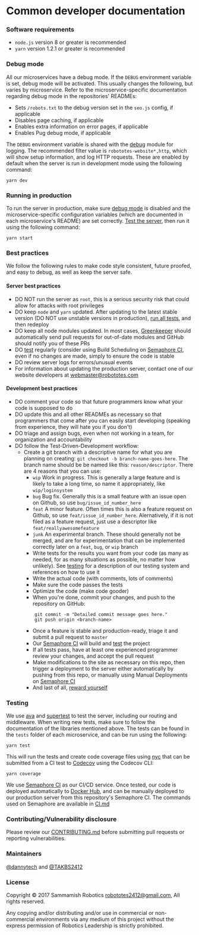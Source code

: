 # Common developer documentation

### Software requirements

* `node.js` version 8 or greater is recommended
* `yarn` version 1.2.1 or greater is recommended

### <a id="debugmode">Debug mode</a>

All our microservices have a debug mode. If the `DEBUG` environment variable is set, debug mode will be activated. This
usually changes the following, but varies by microservice. Refer to the microservice-specific documentation regarding debug
mode in the repositories' READMEs:

* Sets `/robots.txt` to the debug version set in the `seo.js` config, if applicable
* Disables page caching, if applicable
* Enables extra information on error pages, if applicable
* Enables Pug debug mode, if applicable

The `DEBUG` environment variable is shared with the [debug](https://www.npmjs.com/package/debug) module for logging. The
recommended filter value is `robototes-website*,http`, which will show setup information, and log HTTP requests. These are
enabled by default when the server is run in development mode using the following command:

```shell
yarn dev
```

### Running in production

To run the server in production, make sure [debug mode](#debugmode) is disabled and the
microservice-specific configuration variables (which are documented in each microservice's README) are set correctly.
[Test the server](#testing), then run it using the following command:

```shell
yarn start
```

### Best practices

We follow the following rules to make code style consistent, future proofed, and easy to debug, as well as keep the server
safe.

#### Server best practices

* DO NOT run the server as `root`, this is a serious security risk that could allow for attacks with root privileges
* DO keep `node` and `yarn` updated. After updating to the latest stable version (DO NOT use unstable versions in production),
  [run all tests](#testing), and then redeploy
* DO keep all node modules updated. In most cases, [Greenkeeper](https://greenkeeper.io) should automatically send pull
  requests for out-of-date modules and GitHub should notify you of these PRs
* DO [test](#testing) regularly (consider using Build Scheduling on [Semaphore CI](https://semaphoreci.com/robototes), even
  if no changes are made, simply to ensure the code is stable
* DO review server logs for errors/unusual events
* For information about updating the production server, contact one of our website developers at
[webmaster@robototes.com](mailto:webmaster@robototes.com)

#### Development best practices

* DO comment your code so that future programmers know what your code is supposed to do
* DO update this and all other READMEs as necessary so that programmers that come after you can easily start developing
  (speaking from experience, they will hate you if you don't)
* DO triage and assign bugs, even when not working in a team, for organization and accountability
* DO follow the Test-Driven-Development workflow:
  * Create a git branch with a descriptive name for what you are planning on creating:
    `git checkout -b branch-name-goes-here`. The branch name should be be named like this:
    `reason/descriptor`. There are 4 reasons that you can use:
      * `wip` Work in progress. This is generally a large feature and is likely to take a long time, so name it appropriately,
        like `wip/loginsystem`
      * `bug` Bug fix. Generally this is a small feature with an issue open on Github, so use `bug/issue_id_number_here`
      * `feat` A minor feature. Often times this is also a feature request on Github, so use `feat/issue_id_number_here`.
        Alernatively, if it is not filed as a feature request, just use a descriptor like `feat/reallyawesomefeature`
      * `junk` An experimental branch. These should generally not be merged, and are for experimentation that can be
        implemented correctly later on a `feat`, `bug`, or `wip` branch
    * Write tests for the results you want from your code (as many as needed, for as many situations as possible, no matter
      how unlikely). See [testing](#testing) for a description of our testing system and references on how to use it
    * Write the actual code (with comments, lots of comments)
    * Make sure the code passes the tests
    * Optimize the code (make code gooder)
    * When you're done, commit your changes, and push to the repository on GitHub:
    ```
        git commit -m "Detailed commit message goes here."
        git push origin <branch-name>
    ```
    * Once a feature is stable and production-ready, triage it and submit a pull request to `master`
    * Our [Semaphore CI](https://semaphoreci.com/robototes/) will build and [test](#testing) the project
    * If all tests pass, have at least one experienced programmer review your changes, and accept the pull request
    * Make modifications to the site as necessary on this repo, then trigger a deployment to the server either automatically
      by pushing from this repo, or manually using Manual Deployments on [Semaphore CI](https://semaphoreci.com/robototes/)
    * And last of all, [reward yourself](http://www.rinkworks.com/stupid/)

### <a id="testing">Testing</a>

We use [ava](https://www.npmjs.com/package/ava) and [supertest](https://www.npmjs.com/package/supertest) to test the server,
including our routing and middleware. When writing new tests, make sure to follow the documentation of the libraries
mentioned above. The tests can be found in the `tests` folder of each microservice, and can be run using the following:

```shell
yarn test
```

This will run the tests and create code coverage files using [nyc](https://www.npmjs.com/package/nyc) that can be submitted
from a CI test to [Codecov](https://codecov.io/gh/robototes/) using the Codecov CLI:

```shell
yarn coverage
```

We use [Semaphore CI](https://semaphoreci.com/robototes/robototes-website-api) as our CI/CD service. Once tested, our code is
deployed automatically to [Docker Hub](https://hub.docker.com/u/robototes/), and can be manually deployed to our production
server from this repository's Semaphore CI. The commands used on Semaphore are available in
[CI.md](https://github.com/robototes/robototes-website/blob/master/CI.md)

### Contributing/Vulnerability disclosure

Please review our [CONTRIBUTING.md](https://github.com/robototes/robototes-website/blob/master/CONTRIBUTING.md) before
submitting pull requests or reporting vulnerabilities.

### Maintainers

[@dannytech](https://github.com/dannytech) and
[@TAKBS2412](https://github.com/TAKBS2412)

### License

Copyright &copy; 2017 Sammamish Robotics <robototes2412@gmail.com>, All rights reserved.

Any copying and/or distributing and/or use in commercial or non-commercial environments
via any medium of this project without the express permission of Robotics Leadership is strictly prohibited.
